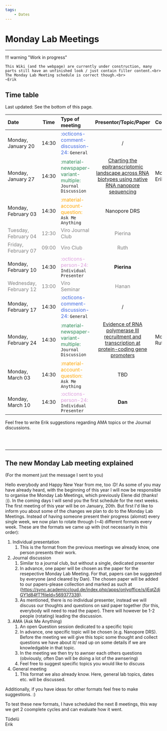 ```yaml
---
tags:
    - Dates
---
```


# Monday Lab Meetings

---

!!! warning "Work in progress"

    This Wiki (and the webpage) are currently under construction, many parts still have an unfinished look / just contain filler content.<br>
    The Monday Lab Meeting schedule is correct though.<br>
    ~Erik


## Time table
Last updated: See the bottom of this page.

| Date         | Time  | Type of meeting                                                                                 | Presentor/Topic/Paper | Comment                          |
| :----------- | ----- | :---------------------------------------------------------------------------------------------- | :-------------------: | :------------------------------- |
| Monday,<br>January 20   | 14:30 | <span style="color:royalblue">:octicons-comment-discussion-24:</span> `General`                 | /                     |                                  |
| Monday,<br>January 27   | 14:30 | <span style="color:seagreen">:material-newspaper-variant-multiple:</span> `Journal Discussion`  | [Charting the epitranscriptomic landscape across RNA biotypes using native RNA nanopore sequencing](https://doi.org/10.1016/j.molcel.2024.12.014)                   | Moderator: Erik                   |
| Monday,<br>February 03  | 14:30 | <span style="color:orange">:material-account-question:</span> `Ask Me Anything`                 | Nanopore DRS          |                                  |
| <span style="color:grey">Tuesday,<br>February 04</span> | <span style="color:grey">12:30</span> | <span style="color:grey">Viro Journal Club</span> | <span style="color:grey">Pierina</span> | |
| <span style="color:grey">Friday,<br>February 07</span> | <span style="color:grey">09:00</span> | <span style="color:grey">Viro Club</span> | <span style="color:grey">Ruth</span> |  |
| Monday,<br>February 10  | 14:30 | <span style="color:plum">:octicons-person-24:</span> `Individual Presenter`                     | **Pierina**           |                                  |
| <span style="color:grey">Wednesday,<br>February 12</span> | <span style="color:grey">13:00</span> | <span style="color:grey">Viro Seminar</span> | <span style="color:grey">Hanan</span> |  |
| Monday,<br>February 17  | 14:30 | <span style="color:royalblue">:octicons-comment-discussion-24:</span> `General`                 | /                     |                                  |
| Monday,<br>February 24  | 14:30 | <span style="color:seagreen">:material-newspaper-variant-multiple:</span> `Journal Discussion`  | [Evidence of RNA polymerase III recruitment and transcription at protein-coding gene promoters](https://doi.org/10.1016/j.molcel.2024.09.019)                   | Moderator: Ruth                  |
| Monday,<br>March 03     | 14:30 | <span style="color:orange">:material-account-question:</span> `Ask Me Anything`                 | TBD                   |                                  |
| Monday,<br>March 10     | 14:30 | <span style="color:plum">:octicons-person-24:</span> `Individual Presenter`                     | **Dan**               |                                  |

Feel free to write Erik suggestions regarding AMA topics or the Journal discussions.

<br><br>

---

## The new Monday Lab meeting explained

(For the moment just the message I sent to you)

Hello everybody and Happy New Year from me, too :D!
As some of you may have already heard, with the beginning of this year I will now be responsible to organise the Monday Lab Meetings, which previously Elene did (thanks! :)).
In the coming days I will send you the first schedule for the next weeks. The first meeting of this year will be on January, 20th.
But first I'd like to inform you about some of the changes we plan to do to the Monday Lab Meetings. Instead of having someone present their progress (alomst) every single week, we now plan to rotate through (~4) different formats every week.
These are the formats we came up with (not necessarily in this order):

1. Individual presentation
    1. This is the format from the previous meetings we already know, one person presents their work.
2. Journal discussion
    1. Similar to a journal club, but without a single, dedicated presenter
    2. In advance, one paper will be chosen as the paper for the resepective Monday Lab Meeting. For that, papers can be suggested by everyone (and cleared by Dan). The chosen paper will be added to our papers-please collection and marked as such at (https://sync.academiccloud.de/index.php/apps/onlyoffice/s/jEqtZdjGY1d84fT?fileId=569377339).
    3. As mentioned, there is no individual presenter, instead we will discuss our thoughts and questions on said paper together (for this, everybody will need to read the paper). There will however be 1-2 people (rotating) leading the discussion.
3. AMA (Ask Me Anything)
    1. An open Question session dedicated to a specific topic
    2. In advance, one specific topic will be chosen (e.g. Nanopore DRS). Before the meeting we will give this topic some thought and collect questions we have about it/ read up on some details if we are knowledgable in that topic.
    3. In the meeting we then try to awnser each others questions (obviously, often Dan will be doing a lot of the awnsering)
    4. Feel free to suggest specific topics you would like to discuss
4. General meeting
    1. This format we also already know. Here, general lab topics, dates etc. will be discussed.

Additionally, if you have ideas for other formats feel free to make suggestions. :)

To test these new formats, I have scheduled the next 8 meetings, this way we get 2 coomplete cycles and can evaluate how it went.

Tüdelü<br>
Erik